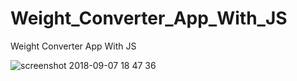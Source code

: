 # Weight_Converter_App_With_JS
Weight Converter App With JS


![screenshot 2018-09-07 18 47 36](https://user-images.githubusercontent.com/26707160/45257908-5f5ab500-b3b6-11e8-8e9b-fde25a409905.png)
